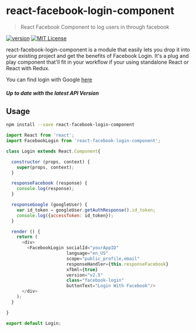 # react-facebook-login-component
> React Facebook Component to log users in through facebook

[![version](https://img.shields.io/npm/v/react-facebook-login-component.svg?style=flat-square)](http://npm.im/react-google-login-component)
[![MIT License](https://img.shields.io/npm/l/react-facebook-login-component.svg?style=flat-square)](http://opensource.org/licenses/MIT)

react-facebook-login-component is a module that easily lets you drop it into
your existing project and get the benefits of Facebook Login. It's a plug and
play component that'll fit in your workflow if your using standalone React or
React with Redux.

You can find login with Google [here](https://github.com/kennetpostigo/react-google-login-component)

##### Up to date with the latest API Version

## Usage
```bash
npm install --save react-facebook-login-component
```

```js
import React from 'react';
import FacebookLogin from 'react-facebook-login-component';

class Login extends React.Component{

  constructor (props, context) {
    super(props, context);
  }

  responseFacebook (response) {
    console.log(response);
  }

  responseGoogle (googleUser) {
    var id_token = googleUser.getAuthResponse().id_token;
    console.log({accessToken: id_token});
  }

  render () {
    return (
      <div>
        <FacebookLogin socialId="yourAppID"
                       language="en_US"
                       scope="public_profile,email"
                       responseHandler={this.responseFacebook}
                       xfbml={true}
                       version="v2.5"
                       class="facebook-login"
                       buttonText="Login With Facebook"/>
      </div>
    );
  }

}

export default Login;

```
